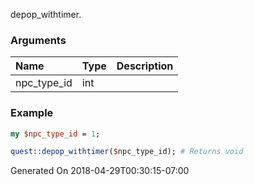 depop_withtimer.
### Arguments
**Name**|**Type**|**Description**
:---|:---|:---
npc_type_id|int|

### Example

```perl
my $npc_type_id = 1;

quest::depop_withtimer($npc_type_id); # Returns void
```


Generated On 2018-04-29T00:30:15-07:00